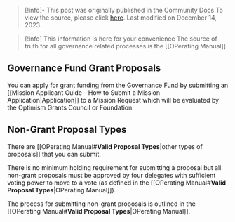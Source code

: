 > [!info]- This post was originally published in the Community Docs
> To view the source, please click [here](https://community.optimism.io/docs/governance/proposals/). Last modified on December 14, 2023.

<span class="notvisible"></span>
> [!info] This information is here for your convenience
> The source of truth for all governance related processes is the [[OPerating Manual]].
## Governance Fund Grant Proposals

You can apply for grant funding from the Governance Fund by submitting an [[Mission Applicant Guide - How to Submit a Mission Application|Application]] to a Mission Request which will be evaluated by the Optimism Grants Council or Foundation.

## Non-Grant Proposal Types

There are [[OPerating Manual#**Valid Proposal Types**|other types of proposals]] that you can submit.

There is no minimum holding requirement for submitting a proposal but all non-grant proposals must be approved by four delegates with sufficient voting power to move to a vote (as defined in the [[OPerating Manual#**Valid Proposal Types**|OPerating Manual]]).

The process for submitting non-grant proposals is outlined in the [[OPerating Manual#**Valid Proposal Types**|OPerating Manual]].